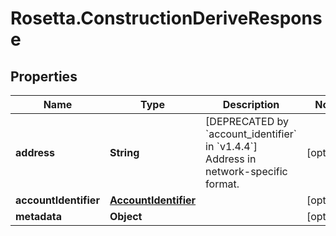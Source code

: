 # Rosetta.ConstructionDeriveResponse

## Properties

Name | Type | Description | Notes
------------ | ------------- | ------------- | -------------
**address** | **String** | [DEPRECATED by &#x60;account_identifier&#x60; in &#x60;v1.4.4&#x60;] Address in network-specific format. | [optional] 
**accountIdentifier** | [**AccountIdentifier**](AccountIdentifier.md) |  | [optional] 
**metadata** | **Object** |  | [optional] 


